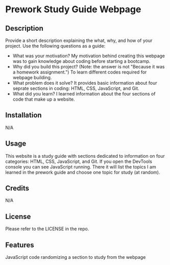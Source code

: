 # Prework Study Guide Webpage

## Description

Provide a short description explaining the what, why, and how of your project. Use the following questions as a guide:

- What was your motivation?
    My motivation behind creating this webpage was to gain knowledge about coding before starting a bootcamp.
- Why did you build this project? (Note: the answer is not "Because it was a homework assignment.")
    To learn different codes required for webpage building.
- What problem does it solve?
    It provides basic information about four seprate sections in coding: HTML, CSS, JavaScript, and Git.
- What did you learn?
    I learned information about the four sections of code that make up a website. 

## Installation

N/A

## Usage

This website is a study guide with sections dedicated to information on four categories: HTML, CSS, JavaScript, and Git. If you open the DevTools console you can see JavaScript running. There it will list the topics I am learned in the prework guide and choose one topic for study (at random).

## Credits

N/A

## License

Please refer to the LICENSE in the repo.

## Features

JavaScript code randomizing a section to study from the webpage